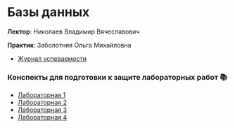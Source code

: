 # Базы данных
**Лектор**: Николаев Владимир Вячеславович

**Практик**: Заболотняя Ольга Михайловна

- [Журнал успеваемости](https://docs.google.com/spreadsheets/d/17-qBmFINbXZKrTq3FnJnsK3N9-ZaEreGT2r8w2EMx8w/edit?gid=532756585#gid=532756585)

### Конспекты для подготовки к защите лабораторных работ 📚
- [Лабораторная 1](https://docs.google.com/document/d/1FYAv5oX9XeU5vIh7x__4W9EdK9DHY3beouW14YdhFQo/edit?tab=t.0)
- [Лабораторная 2](https://superficial-chess-8d6.notion.site/2-SQL-1bff3d9d10b88012acdee2c6fc37aeac)
- [Лабораторная 3](https://superficial-chess-8d6.notion.site/3-1dcf3d9d10b880b9b4d6d68c0acbd8f1)
- [Лабораторная 4](https://superficial-chess-8d6.notion.site/4-201f3d9d10b8808091a6cbaf4bc62c84)